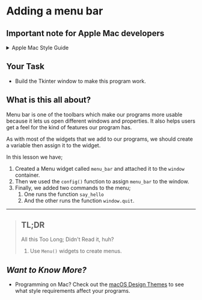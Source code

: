 # Adding a menu bar

## Important note for Apple Mac developers
<details>
    <summary>Apple Mac Style Guide</summary>

> ## MacOS Design Theme and Style Guide Requirements
> Apple requires developers to stick to a design theme and style guide that maintains a single user experience across all applications.
>
> MacOS will _not_ warn you if you break the design theme and your widgets will just silently fail to appear.
> 
> We recognise this is a frustrating experience for new macOS GUI developers, so in this lesson we deliberately break the 'menu item on menu bar rule', to help you become aware of the pitfalls of macOS GUI programming.
> 
> ### TL;DR
> - This lesson doesn't work on macOS because macOS enforces a style guide.
> - Complete the lesson to see what macOS does when it doesn't like your code.
> - Learn how to fix it in the next lesson!

</details>

## Your Task
- Build the Tkinter window to make this program work.

## What is this all about?
Menu bar is one of the toolbars which make our programs more usable because it lets us open different windows and properties. It also helps users get a feel for the kind of features our program has. 

As with most of the widgets that we add to our programs, we should create a variable then assign it to the widget. 

In this lesson we have;
1. Created a Menu widget called `menu_bar` and attached it to the `window` container.
2. Then we used the `config()` function to assign `menu_bar` to the window.
3. Finally, we added two commands to the menu;
   1. One runs the function `say_hello`
   2. And the other runs the function `window.quit`.

***
>## TL;DR
>All this Too Long; Didn't Read it, huh?
>1. Use `Menu()` widgets to create menus.

## _Want to Know More?_
- Programming on Mac? Check out the [macOS Design Themes](https://developer.apple.com/design/human-interface-guidelines/macos/overview/themes/) to see what style requirements affect your programs.
